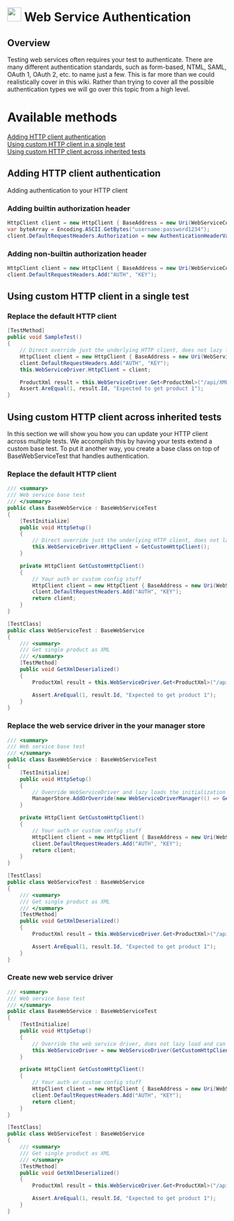 # <img src="resources/maqslogo.ico" height="32" width="32"> Web Service Authentication

## Overview
Testing web services often requires your test to authenticate. There are many different authentication standards, such as form-based, NTML, SAML, OAuth 1, OAuth 2, etc. to name just a few. This is far more than we could realistically cover in this wiki.  Rather than trying to cover all the possible authentication types we will go over this topic from a high level.  

# Available methods
[Adding HTTP client authentication](#Adding-HTTP-client-authentication)  
[Using custom HTTP client in a single test](#Using-custom-HTTP-client-in-a-single-test)  
[Using custom HTTP client across inherited tests](#Using-custom-HTTP-client-across-inherited-tests)  


## Adding HTTP client authentication
Adding authentication to your HTTP client
### Adding builtin authorization header
```csharp
HttpClient client = new HttpClient { BaseAddress = new Uri(WebServiceConfig.GetWebServiceUri()) };
var byteArray = Encoding.ASCII.GetBytes("username:password1234");
client.DefaultRequestHeaders.Authorization = new AuthenticationHeaderValue("Basic", Convert.ToBase64String(byteArray));
```

### Adding non-builtin authorization header
```csharp
HttpClient client = new HttpClient { BaseAddress = new Uri(WebServiceConfig.GetWebServiceUri()) };
client.DefaultRequestHeaders.Add("AUTH", "KEY");
```

##  Using custom HTTP client in a single test

### Replace the default HTTP client
```csharp
[TestMethod]
public void SampleTest()
{
    // Direct override just the underlying HTTP client, does not lazy load the HTTP client
    HttpClient client = new HttpClient { BaseAddress = new Uri(WebServiceConfig.GetWebServiceUri()) };
    client.DefaultRequestHeaders.Add("AUTH", "KEY");
    this.WebServiceDriver.HttpClient = client;

    ProductXml result = this.WebServiceDriver.Get<ProductXml>("/api/XML_JSON/GetProduct/1", "application/xml", false);
    Assert.AreEqual(1, result.Id, "Expected to get product 1");
}
```

##  Using custom HTTP client across inherited tests
In this section we will show you how you can update your HTTP client across multiple tests. We accomplish this by having your tests extend a custom base test. To put it another way, you create a base class on top of BaseWebServiceTest that handles authentication.


### Replace the default HTTP client
```csharp
/// <summary>
/// Web service base test
/// </summary>
public class BaseWebService : BaseWebServiceTest
{
    [TestInitialize]
    public void HttpSetup()
    {
        // Direct override just the underlying HTTP client, does not lazy load the HTTP client
        this.WebServiceDriver.HttpClient = GetCustomHttpClient();
    }

    private HttpClient GetCustomHttpClient()
    {
        // Your auth or custom config stuff
        HttpClient client = new HttpClient { BaseAddress = new Uri(WebServiceConfig.GetWebServiceUri()) };
        client.DefaultRequestHeaders.Add("AUTH", "KEY");
        return client;
    }
}

[TestClass]
public class WebServiceTest : BaseWebService
{
    /// <summary>
    /// Get single product as XML
    /// </summary>
    [TestMethod]
    public void GetXmlDeserialized()
    {
        ProductXml result = this.WebServiceDriver.Get<ProductXml>("/api/XML_JSON/GetProduct/1", "application/xml", false);

        Assert.AreEqual(1, result.Id, "Expected to get product 1");
    }
}
```
### Replace the web service driver in the your manager store
```csharp
/// <summary>
/// Web service base test
/// </summary>
public class BaseWebService : BaseWebServiceTest
{
    [TestInitialize]
    public void HttpSetup()
    {
        // Override WebServiceDriver and lazy loads the initialization of the HTTP client
        ManagerStore.AddOrOverride(new WebServiceDriverManager(() => GetCustomHttpClient(), TestObject));
    }

    private HttpClient GetCustomHttpClient()
    {
        // Your auth or custom config stuff
        HttpClient client = new HttpClient { BaseAddress = new Uri(WebServiceConfig.GetWebServiceUri()) };
        client.DefaultRequestHeaders.Add("AUTH", "KEY");
        return client;
    }
}

[TestClass]
public class WebServiceTest : BaseWebService
{
    /// <summary>
    /// Get single product as XML
    /// </summary>
    [TestMethod]
    public void GetXmlDeserialized()
    {
        ProductXml result = this.WebServiceDriver.Get<ProductXml>("/api/XML_JSON/GetProduct/1", "application/xml", false);

        Assert.AreEqual(1, result.Id, "Expected to get product 1");
    }
}
```
### Create new web service driver
```csharp
/// <summary>
/// Web service base test
/// </summary>
public class BaseWebService : BaseWebServiceTest
{
    [TestInitialize]
    public void HttpSetup()
    {
        // Override the web service driver, does not lazy load and can loose some logging
        this.WebServiceDriver = new WebServiceDriver(GetCustomHttpClient());
    }

    private HttpClient GetCustomHttpClient()
    {
        // Your auth or custom config stuff
        HttpClient client = new HttpClient { BaseAddress = new Uri(WebServiceConfig.GetWebServiceUri()) };
        client.DefaultRequestHeaders.Add("AUTH", "KEY");
        return client;
    }
}

[TestClass]
public class WebServiceTest : BaseWebService
{
    /// <summary>
    /// Get single product as XML
    /// </summary>
    [TestMethod]
    public void GetXmlDeserialized()
    {
        ProductXml result = this.WebServiceDriver.Get<ProductXml>("/api/XML_JSON/GetProduct/1", "application/xml", false);

        Assert.AreEqual(1, result.Id, "Expected to get product 1");
    }
}
```